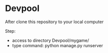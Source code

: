 # Devpool
After clone this repository to your local computer

Step:
* access to directory Devpool/mygame/
* type command: python manage.py runserver
